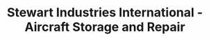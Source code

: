 ---
title: "Stewart Industries International - Aircraft Storage and Repair"
url: /roswell/stewart-industries-international-aircraft-storage-and-repair/
shop: Mieten
---